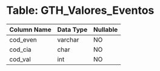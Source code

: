 # Table: GTH_Valores_Eventos

| Column Name | Data Type | Nullable |
|-------------|-----------|----------|
| cod_even | varchar | NO |
| cod_cia | char | NO |
| cod_val | int | NO |
